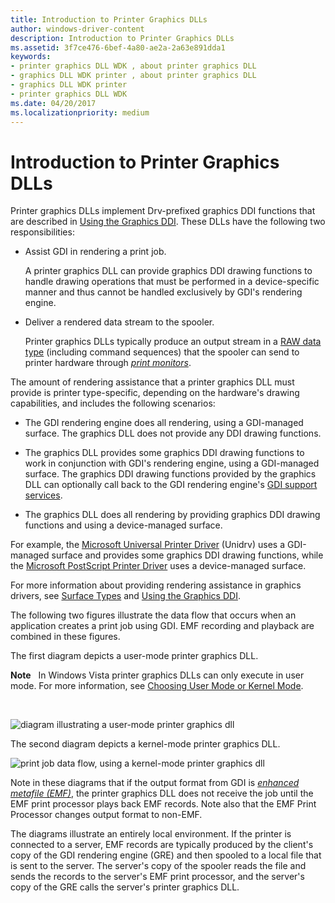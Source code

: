 ```yaml
---
title: Introduction to Printer Graphics DLLs
author: windows-driver-content
description: Introduction to Printer Graphics DLLs
ms.assetid: 3f7ce476-6bef-4a80-ae2a-2a63e891dda1
keywords:
- printer graphics DLL WDK , about printer graphics DLL
- graphics DLL WDK printer , about printer graphics DLL
- graphics DLL WDK printer
- printer graphics DLL WDK
ms.date: 04/20/2017
ms.localizationpriority: medium
---
```


# Introduction to Printer Graphics DLLs


Printer graphics DLLs implement Drv-prefixed graphics DDI functions that are described in [Using the Graphics DDI](https://msdn.microsoft.com/library/windows/hardware/ff570139). These DLLs have the following two responsibilities:

-   Assist GDI in rendering a print job.

    A printer graphics DLL can provide graphics DDI drawing functions to handle drawing operations that must be performed in a device-specific manner and thus cannot be handled exclusively by GDI's rendering engine.

-   Deliver a rendered data stream to the spooler.

    Printer graphics DLLs typically produce an output stream in a [RAW data type](raw-data-type.md) (including command sequences) that the spooler can send to printer hardware through [*print monitors*](https://msdn.microsoft.com/library/windows/hardware/ff556325#wdkgloss-print-monitor).

The amount of rendering assistance that a printer graphics DLL must provide is printer type-specific, depending on the hardware's drawing capabilities, and includes the following scenarios:

-   The GDI rendering engine does all rendering, using a GDI-managed surface. The graphics DLL does not provide any DDI drawing functions.

-   The graphics DLL provides some graphics DDI drawing functions to work in conjunction with GDI's rendering engine, using a GDI-managed surface. The graphics DDI drawing functions provided by the graphics DLL can optionally call back to the GDI rendering engine's [GDI support services](https://msdn.microsoft.com/library/windows/hardware/ff566714).

-   The graphics DLL does all rendering by providing graphics DDI drawing functions and using a device-managed surface.

For example, the [Microsoft Universal Printer Driver](microsoft-universal-printer-driver.md) (Unidrv) uses a GDI-managed surface and provides some graphics DDI drawing functions, while the [Microsoft PostScript Printer Driver](microsoft-postscript-printer-driver.md) uses a device-managed surface.

For more information about providing rendering assistance in graphics drivers, see [Surface Types](https://msdn.microsoft.com/library/windows/hardware/ff569900) and [Using the Graphics DDI](https://msdn.microsoft.com/library/windows/hardware/ff570139).

The following two figures illustrate the data flow that occurs when an application creates a print job using GDI. EMF recording and playback are combined in these figures.

The first diagram depicts a user-mode printer graphics DLL.

**Note**   In Windows Vista printer graphics DLLs can only execute in user mode. For more information, see [Choosing User Mode or Kernel Mode](choosing-user-mode-or-kernel-mode.md).

 

![diagram illustrating a user-mode printer graphics dll](images/usrmdprt.png)

The second diagram depicts a kernel-mode printer graphics DLL.

![print job data flow, using a kernel-mode printer graphics dll](images/gdiprint.png)

Note in these diagrams that if the output format from GDI is [*enhanced metafile (EMF)*](https://msdn.microsoft.com/library/windows/hardware/ff556279#wdkgloss-enhanced-metafile--emf-), the printer graphics DLL does not receive the job until the EMF print processor plays back EMF records. Note also that the EMF Print Processor changes output format to non-EMF.

The diagrams illustrate an entirely local environment. If the printer is connected to a server, EMF records are typically produced by the client's copy of the GDI rendering engine (GRE) and then spooled to a local file that is sent to the server. The server's copy of the spooler reads the file and sends the records to the server's EMF print processor, and the server's copy of the GRE calls the server's printer graphics DLL.

 

 




